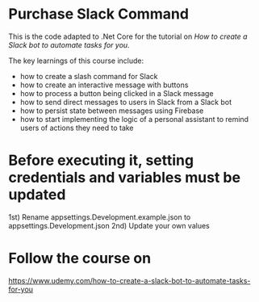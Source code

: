# Purchase Slack Command

This is the code adapted to .Net Core for the tutorial on _How to create a Slack bot to automate tasks for you_.

The key learnings of this course include:

* how to create a slash command for Slack
* how to create an interactive message with buttons
* how to process a button being clicked in a Slack message
* how to send direct messages to users in Slack from a Slack bot
* how to persist state between messages using Firebase
* how to start implementing the logic of a personal assistant to remind users of actions they need to take

# Before executing it, setting credentials and variables must be updated

1st) Rename appsettings.Development.example.json to appsettings.Development.json
2nd) Update your own values

# Follow the course on
https://www.udemy.com/how-to-create-a-slack-bot-to-automate-tasks-for-you